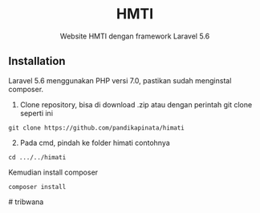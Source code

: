 <h1 align="center">HMTI</h1>
<p align="center">Website HMTI dengan framework Laravel 5.6</p>

## Installation

Laravel 5.6 menggunakan PHP versi 7.0, pastikan sudah menginstal composer.

1. Clone repository, bisa di download .zip atau dengan perintah git clone seperti ini

```
git clone https://github.com/pandikapinata/himati
```

2. Pada cmd, pindah ke folder himati contohnya

```
cd .../../himati
```

Kemudian install composer

```
composer install
```
#   t r i b w a n a  
 